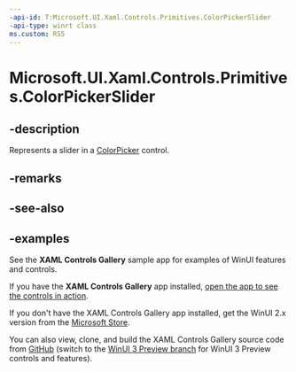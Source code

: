 ```yaml
---
-api-id: T:Microsoft.UI.Xaml.Controls.Primitives.ColorPickerSlider
-api-type: winrt class
ms.custom: RS5
---
```


# Microsoft.UI.Xaml.Controls.Primitives.ColorPickerSlider

<!-- Class syntax.
public class ColorPickerSlider : Slider, Slider
-->

## -description

Represents a slider in a [ColorPicker](../microsoft.ui.xaml.controls/colorpicker.md) control.

## -remarks

## -see-also

## -examples

See the **XAML Controls Gallery** sample app for examples of WinUI features and controls.

If you have the **XAML Controls Gallery** app installed, [open the app to see the controls in action](xamlcontrolsgallery:).

If you don't have the XAML Controls Gallery app installed, get the WinUI 2.x version from the [Microsoft Store](https://www.microsoft.com/p/xaml-controls-gallery/9msvh128x2zt).

You can also view, clone, and build the XAML Controls Gallery source code from [GitHub](https://github.com/Microsoft/Xaml-Controls-Gallery) (switch to the [WinUI 3 Preview branch](https://github.com/microsoft/Xaml-Controls-Gallery/tree/winui3preview) for WinUI 3 Preview controls and features).
